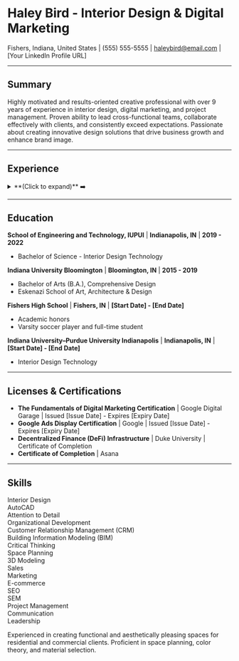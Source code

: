 # Haley Bird - Interior Design & Digital Marketing

Fishers, Indiana, United States | (555) 555-5555 | haleybird@email.com | [Your LinkedIn Profile URL] 

---

## Summary

Highly motivated and results-oriented creative professional with over 9 years of experience in interior design, digital marketing, and project management. Proven ability to lead cross-functional teams, collaborate effectively with clients, and consistently exceed expectations. Passionate about creating innovative design solutions that drive business growth and enhance brand image.

---

## Experience 

<details>
  <summary>**(Click to expand)** ➡️</summary>

* **Digital Marketing Consultant** | **Storied Data Inc.** | **[City, State]** | **Sep 2022 - Present (2 years 5 months)**
    * Developed and executed digital marketing campaigns for diverse clients globally, resulting in increased brand awareness and sales growth.
    * Designed and developed visually appealing and user-friendly websites, ensuring optimal user experience and engagement. 
    * Conducted market research and developed design materials such as logos, banners, and other marketing collaterals that contribute to the enhancement of brand image and recognition.
    * Applied interior design expertise to create visually stunning and functional commercial spaces for clients, enhancing their brand image and customer experience.
    * Provided consulting services to clients to help them identify opportunities and develop effective solutions to overcome business challenges.

* **Site Merchandiser** | **Magnolia Boutique** | **[City, State]** | **[Start Date] - [End Date] (X years X months)** 
    * Increased online sales revenue through organic traffic by an impressive 153.38% by utilizing an optimized SEO and content strategy.
    * Optimized product presentation and targeted promotional campaigns resulting in a 15.43% increase in conversion rates.
    * Reduced organic search bounce rate by 49.37%, achieving a 20.43% bounce rate in August and a 97.69% increase in sessions.
    * Re-designed and implemented an eCommerce merchandising strategy resulting in a 25.61% increase in average order value from August to September.

* **Omni-Channel Manager** | **Beauty and Grace, Carmel LLC** | **[City, State]** | **[Start Date] - [End Date] (X years X months)**
    * Designed email marketing campaigns with an average click-through rate (CTR) of 25%.
    * Implemented omni-channel online fulfillment model in the Shopify store.
    * Planned and integrated native launch of a new website design to improve UX, leading to a 28% growth in online sales.
    * Built relationships with suppliers and negotiated relevant KPIs, best price, quantities, and delivery timelines.

* **Leasing Associate** | **Flanery & Collins Properties** | **[City, State]** | **[Start Date] - [End Date] (X years X months)**
    * Greeted prospective residents, qualified, determined needs and preferences, and professionally presented community/specific apartments while giving policies and procedures and benefits.
    * Conducted all business in accordance with company policies and procedures, Fair Housing requirements.
    * Achieved proficiency in maximizing the capabilities of OneSite (RealPage Property Management Software).

* **Operations Specialist** | **Alpha Gamma Delta** | **[City, State]** | **[Start Date] - [End Date] (X years X months)**
    * Increased efficiency across the organization, utilizing Microsoft SharePoint to streamline processes and create and execute successful organization-wide email campaigns, reaching staff and offices across the country.
    * Created monthly analysis reports to create comprehensive and organized engagement logs that tracked archival inventory, allowing for accurate reporting and resulting in increased time efficiency and client satisfaction.

* **Interior Design Intern** | **Alpha Gamma Delta** | **[City, State]** | **[Start Date] - [End Date] (X years X months)**
    * Collaborated with interior designers and architects to create innovative and functional living spaces for college students in fraternity houses across the country.
    * Managed multiple interior design projects nationwide, creating detailed design plans that were implemented on time and within budget.

* **Apparel Chair** | **ALPHA XI OF ZETA TAU ALPHA HOUSE CORPORATION** | **[City, State]** | **[Start Date] - [End Date] (X years X months)**
    * Maintained a high level of attention to detail in managing multiple projects simultaneously, while demonstrating strong organizational skills and quality control.

* **Silent Auction Chair** | **ALPHA XI OF ZETA TAU ALPHA HOUSE CORPORATION** | **[City, State]** | **[Start Date] - [End Date] (X years X months)**
    * Identified and procured donations for the silent auction that ran for the duration of the annual Big Man on Campus philanthropy event. Coordinated silent auction from start to end, including all of the necessary closing financial paperwork.

* **Executive Assistant** | **[Company Name]** | **[City, State]** | **[Start Date] - [End Date] (X years X months)**
    * Provided exceptional support to the company's executive team by managing their calendars, scheduling appointments, coordinating travel arrangements, and ensuring efficient communication and productivity.
    * Streamlined internal communication by developing and implementing a new email management system, resulting in a 40% reduction in email response time.

* **Marketing and Sales Assistant** | **Complete Office Supply** | **[City, State]** | **[Start Date] - [End Date] (X years X months)**
    * Successfully collaborated with the marketing team to develop and execute compelling online and offline campaigns, resulting in a 30% increase in lead generation and customer engagement. 
    * Conducted in-depth market research and analysis, providing valuable insights that helped the sales team to identify and pursue new opportunities.

</details>

---

## Education

**School of Engineering and Technology, IUPUI** | **Indianapolis, IN** | **2019 - 2022**
* Bachelor of Science - Interior Design Technology

**Indiana University Bloomington** | **Bloomington, IN** | **2015 - 2019**
* Bachelor of Arts (B.A.), Comprehensive Design
* Eskenazi School of Art, Architecture & Design

**Fishers High School** | **Fishers, IN** | **[Start Date] - [End Date]** 
* Academic honors
* Varsity soccer player and full-time student

**Indiana University–Purdue University Indianapolis** | **Indianapolis, IN** | **[Start Date] - [End Date]** 
* Interior Design Technology

---

## Licenses & Certifications

* **The Fundamentals of Digital Marketing Certification** | Google Digital Garage | Issued [Issue Date] - Expires [Expiry Date]
* **Google Ads Display Certification** | Google | Issued [Issue Date] - Expires [Expiry Date]
* **Decentralized Finance (DeFi) Infrastructure** | Duke University | Certificate of Completion
* **Certificate of Completion** | Asana

---

## Skills

<div class="skills-container">
  <div class="skill" data-details="skill-1">Interior Design</div>
  <div class="skill" data-details="skill-2">AutoCAD</div>
  <div class="skill" data-details="skill-3">Attention to Detail</div>
  <div class="skill" data-details="skill-4">Organizational Development</div>
  <div class="skill" data-details="skill-5">Customer Relationship Management (CRM)</div>
  <div class="skill" data-details="skill-6">Building Information Modeling (BIM)</div>
  <div class="skill" data-details="skill-7">Critical Thinking</div>
  <div class="skill" data-details="skill-8">Space Planning</div>
  <div class="skill" data-details="skill-9">3D Modeling</div>
  <div class="skill" data-details="skill-10">Sales</div>
  <div class="skill" data-details="skill-11">Marketing</div>
  <div class="skill" data-details="skill-12">E-commerce</div>
  <div class="skill" data-details="skill-13">SEO</div>
  <div class="skill" data-details="skill-14">SEM</div>
  <div class="skill" data-details="skill-15">Project Management</div>
  <div class="skill" data-details="skill-16">Communication</div>
  <div class="skill" data-details="skill-17">Leadership</div>
</div>

<div id="skill-1" class="skill-details">
  <p>Experienced in creating functional and aesthetically pleasing spaces for residential and commercial clients. Proficient in space planning, color theory, and material selection.</p>
</div>

<div id
